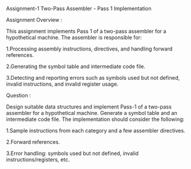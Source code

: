Assignment-1
Two-Pass Assembler - Pass 1 Implementation

Assignment Overview :

This assignment implements Pass 1 of a two-pass assembler for a hypothetical machine. The assembler is responsible for:

1.Processing assembly instructions, directives, and handling forward references.

2.Generating the symbol table and intermediate code file.

3.Detecting and reporting errors such as symbols used but not defined, invalid instructions, and invalid register usage.

Question : 

Design suitable data structures and implement Pass-1 of a two-pass assembler for a hypothetical machine.
Generate a symbol table and an intermediate code file. The implementation should consider the following:

1.Sample instructions from each category and a few assembler directives.

2.Forward references.

3.Error handling: symbols used but not defined, invalid instructions/registers, etc.
